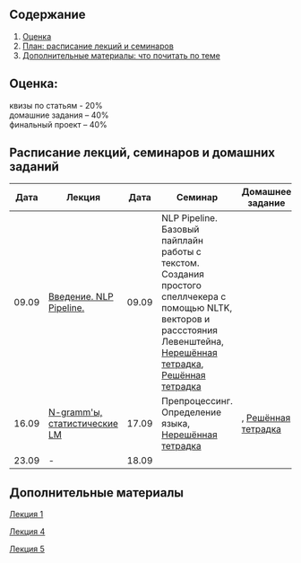 ## Содержание
1. [Оценка](#score)
2. [План: расписание лекций и семинаров](#sched)
3. [Дополнительные материалы: что почитать по теме](#add)

## Оценка:<br><a name="score"/>
квизы по статьям - 20%<br>
домашние задания – 40% <br>
финальный проект – 40%<br>

## Расписание лекций, семинаров и домашних заданий<a name="sched"/>
|Дата|Лекция|Дата|Семинар|Домашнее задание|Ридинг|Дедлайн|
|-|-|-|-|-|-|-|
|09.09|[Введение. NLP Pipeline.](https://github.com/AlexanderOrloff/hse-nlp/blob/2024/2025/3rd_year/slides/1-intro.pdf)|09.09| NLP Pipeline. Базовый пайплайн работы с текстом. Создания простого спеллчекера с помощью NLTK, векторов и рассстояния Левенштейна, [Нерешённая тетрадка](seminars/sem1_pipeline_clean.ipynb), [Решённая тетрадка](seminars/sem1_pipeline_done.ipynb)||
|16.09|[N-gramm'ы, статистические LM](https://github.com/AlexanderOrloff/hse-nlp/tree/2024/2025/3rd_year/slides) |17.09|Препроцессинг. Определение языка, [Нерешённая тетрадка](seminars/sem2_language_detection_empty.ipynb)|, [Решённая тетрадка](seminars/sem2_language_detection_done.ipynb)||ридинг + домашка|
|23.09|-|18.09||||ридинг|

## Дополнительные материалы<a name="add"/>
[Лекция 1](Notes/1-intro.md)

[Лекция 4](Notes/4-pos.md)

[Лекция 5](Notes/5-parsing.md)
